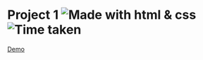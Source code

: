 # Project 1 ![Made with html & css](https://img.shields.io/badge/MADE%20WITH-HTML%26CSS-blue) ![Time taken](https://img.shields.io/badge/TIME%20TAKEN-2--3hrs-orange)

[Demo](https://mellow-sunburst-2bb3cc.netlify.app/)
